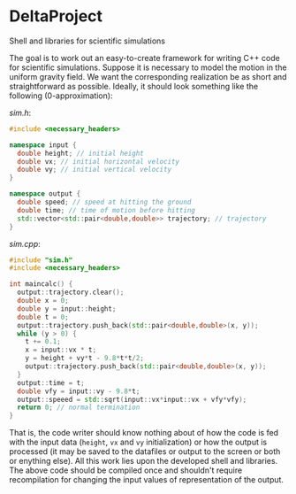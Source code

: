 # DeltaProject
Shell and libraries for scientific simulations

The goal is to work out an easy-to-create framework for writing C++ code for scientific simulations. Suppose it is necessary to model the motion in the uniform gravity field. We want the corresponding realization be as short and straightforward as possible. Ideally, it should look something like the following (0-approximation):

*sim.h*:
```c++
#include <necessary_headers>

namespace input {
  double height; // initial height
  double vx; // initial horizontal velocity
  double vy; // initial vertical velocity
}

namespace output {
  double speed; // speed at hitting the ground
  double time; // time of motion before hitting
  std::vector<std::pair<double,double>> trajectory; // trajectory
}
```

*sim.cpp*:
```c++
#include "sim.h"
#include <necessary_headers>

int maincalc() {
  output::trajectory.clear();
  double x = 0;
  double y = input::height;
  double t = 0;
  output::trajectory.push_back(std::pair<double,double>(x, y));
  while (y > 0) {
    t += 0.1;
    x = input::vx * t;
    y = height + vy*t - 9.8*t*t/2;
    output::trajectory.push_back(std::pair<double,double>(x, y));
  }
  output::time = t;
  double vfy = input::vy - 9.8*t;
  output::speeed = std::sqrt(input::vx*input::vx + vfy*vfy);
  return 0; // normal termination
}
```

That is, the code writer should know nothing about of how the code is fed with the input data (`height`, `vx` and `vy` initialization) or how the output is processed (it may be saved to the datafiles or output to the screen or both or enything else). All this work lies upon the developed shell and libraries. The above code should be compiled once and shouldn't require recompilation for changing the input values of representation of the output.
